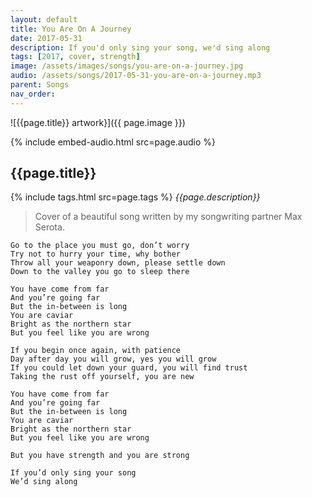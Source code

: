 ```yaml
---
layout: default
title: You Are On A Journey
date: 2017-05-31
description: If you'd only sing your song, we'd sing along
tags: [2017, cover, strength]
image: /assets/images/songs/you-are-on-a-journey.jpg
audio: /assets/songs/2017-05-31-you-are-on-a-journey.mp3
parent: Songs
nav_order: 
---
```

![{{page.title}} artwork}]({{ page.image }})

{% include embed-audio.html src=page.audio %}

## {{page.title}}
{% include tags.html src=page.tags %}
*{{page.description}}*

>Cover of a beautiful song written by my songwriting partner Max Serota.

```
Go to the place you must go, don’t worry
Try not to hurry your time, why bother
Throw all your weaponry down, please settle down
Down to the valley you go to sleep there

You have come from far
And you’re going far
But the in-between is long
You are caviar
Bright as the northern star
But you feel like you are wrong

If you begin once again, with patience
Day after day you will grow, yes you will grow
If you could let down your guard, you will find trust
Taking the rust off yourself, you are new

You have come from far
And you’re going far
But the in-between is long
You are caviar
Bright as the northern star
But you feel like you are wrong

But you have strength and you are strong

If you’d only sing your song
We’d sing along
```